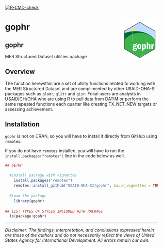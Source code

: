 <!-- badges: start -->
[![R-CMD-check](https://github.com/USAID-OHA-SI/gophr/workflows/R-CMD-check/badge.svg)](https://github.com/USAID-OHA-SI/gophr/actions)
<!-- badges: end -->

# gophr <img src='man/figures/logo.png' align="right" height="120" />

## gophr
MER Structured Dataset utilities package

## Overview

The function herewithin are a set of utility functions related to working with the MER Structured Dataset and are complimented by other USAID-OHA-SI packages such as `glamr`, `glitr` and `gisr`. Focal users are analysts in USAID/GH/OHA who are using R to pull data from DATIM or perform the same repeated functions each quarter like creating TX_NET_NEW targets or assessing achievement.


## Installation

`gophr` is not on CRAN, so you will have to install it directly from GitHub using `remotes`.

If you do not have `remotes` installed, you will have to run the `install.packages("remotes")` line in the code below as well.

``` r
## SETUP

  #install package with vignettes
    install.packages("remotes")
    remotes::install_github("USAID-OHA-SI/gophr", build_vignettes = TRUE)
    
  #load the package
    library(gophr)

## LIST TYPES OF STYLES INCLUDED WITH PACKAGE
  ls(package:gophr)
```


---

*Disclaimer: The findings, interpretation, and conclusions expressed herein are those of the authors and do not necessarily reflect the views of United States Agency for International Development. All errors remain our own.*
